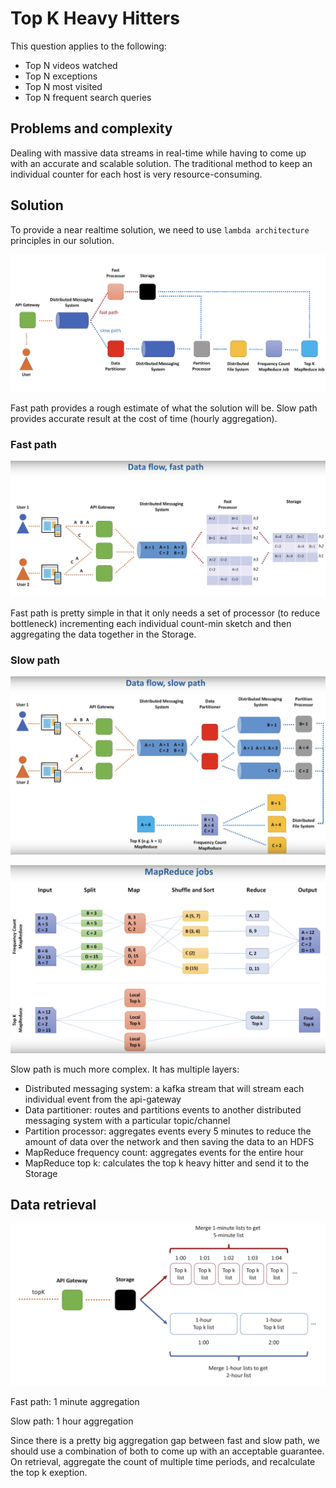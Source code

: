 # Top K Heavy Hitters

This question applies to the following:
- Top N videos watched
- Top N exceptions
- Top N most visited
- Top N frequent search queries

## Problems and complexity

Dealing with massive data streams in real-time while having to come up with an accurate and scalable solution. The traditional method to keep an individual counter for each host is very resource-consuming.

## Solution

To provide a near realtime solution, we need to use `lambda architecture` principles in our solution.

![](https://github.com/obedtandadjaja/knowledge-base/blob/master/pictures/Screen%20Shot%202019-12-27%20at%202.52.23%20PM.png?raw=true)

Fast path provides a rough estimate of what the solution will be. Slow path provides accurate result at the cost of time (hourly aggregation).

### Fast path

![](https://github.com/obedtandadjaja/knowledge-base/blob/master/pictures/Screen%20Shot%202019-12-27%20at%202.53.49%20PM.png?raw=true)

Fast path is pretty simple in that it only needs a set of processor (to reduce bottleneck) incrementing each individual count-min sketch and then aggregating the data together in the Storage.

### Slow path

![](https://github.com/obedtandadjaja/knowledge-base/blob/master/pictures/Screen%20Shot%202019-12-27%20at%202.53.39%20PM.png?raw=true)

![](https://github.com/obedtandadjaja/knowledge-base/blob/master/pictures/Screen%20Shot%202019-12-27%20at%202.54.32%20PM.png?raw=true)

Slow path is much more complex. It has multiple layers:

- Distributed messaging system: a kafka stream that will stream each individual event from the api-gateway
- Data partitioner: routes and partitions events to another distributed messaging system with a particular topic/channel
- Partition processor: aggregates events every 5 minutes to reduce the amount of data over the network and then saving the data to an HDFS
- MapReduce frequency count: aggregates events for the entire hour
- MapReduce top k: calculates the top k heavy hitter and send it to the Storage

## Data retrieval

![](https://github.com/obedtandadjaja/knowledge-base/blob/master/pictures/Screen%20Shot%202019-12-27%20at%202.54.55%20PM.png?raw=true)

Fast path: 1 minute aggregation

Slow path: 1 hour aggregation

Since there is a pretty big aggregation gap between fast and slow path, we should use a combination of both to come up with an acceptable guarantee. On retrieval, aggregate the count of multiple time periods, and recalculate the top k exeption.
